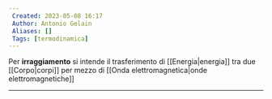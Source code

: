 ```yaml
---
 Created: 2023-05-08 16:17
 Author: Antonio Gelain
 Aliases: []
 Tags: [termodinamica]
---
```


Per **irraggiamento** si intende il trasferimento di [[Energia|energia]] tra due [[Corpo|corpi]] per mezzo di [[Onda elettromagnetica|onde elettromagnetiche]]

---

